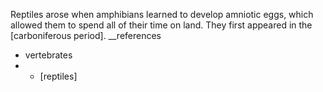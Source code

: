 Reptiles arose when amphibians learned to develop amniotic eggs, which allowed them to spend all of their time on land. They first appeared in the [carboniferous period].
__references
- vertebrates
- - [reptiles]
